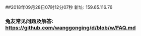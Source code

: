 ##2018年09月28日07时12分07秒 新址: 159.65.116.76
### 兔友常见问题及解答: https://github.com/wanggonging/d/blob/w/FAQ.md
